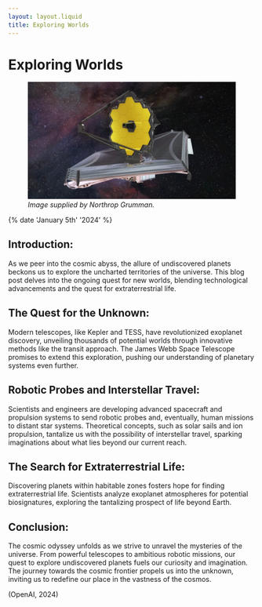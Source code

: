 ```yaml
---
layout: layout.liquid
title: Exploring Worlds
---
```


# **Exploring Worlds**
<figure>
  <img src="/images/telescope.jpg" alt="James Webb Telescope" id="scope">
  <figcaption id="cap"><i>Image supplied by Northrop Grumman.</i></figcaption>
</figure>
{% date 'January 5th' '2024' %}

## Introduction:

As we peer into the cosmic abyss, the allure of undiscovered planets beckons us to explore the uncharted territories of the universe. This blog post delves into the ongoing quest for new worlds, blending technological advancements and the quest for extraterrestrial life.

## The Quest for the Unknown:

Modern telescopes, like Kepler and TESS, have revolutionized exoplanet discovery, unveiling thousands of potential worlds through innovative methods like the transit approach. The James Webb Space Telescope promises to extend this exploration, pushing our understanding of planetary systems even further.

## Robotic Probes and Interstellar Travel:

Scientists and engineers are developing advanced spacecraft and propulsion systems to send robotic probes and, eventually, human missions to distant star systems. Theoretical concepts, such as solar sails and ion propulsion, tantalize us with the possibility of interstellar travel, sparking imaginations about what lies beyond our current reach.

## The Search for Extraterrestrial Life:

Discovering planets within habitable zones fosters hope for finding extraterrestrial life. Scientists analyze exoplanet atmospheres for potential biosignatures, exploring the tantalizing prospect of life beyond Earth.

## Conclusion:

The cosmic odyssey unfolds as we strive to unravel the mysteries of the universe. From powerful telescopes to ambitious robotic missions, our quest to explore undiscovered planets fuels our curiosity and imagination. The journey towards the cosmic frontier propels us into the unknown, inviting us to redefine our place in the vastness of the cosmos.

(OpenAI, 2024)
